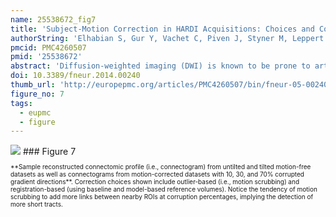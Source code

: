 ```yaml
---
name: 25538672_fig7
title: 'Subject-Motion Correction in HARDI Acquisitions: Choices and Consequences.'
authorString: 'Elhabian S, Gur Y, Vachet C, Piven J, Styner M, Leppert IR, Pike GB, Gerig G.'
pmcid: PMC4260507
pmid: '25538672'
abstract: 'Diffusion-weighted imaging (DWI) is known to be prone to artifacts related to motion originating from subject movement, cardiac pulsation, and breathing, but also to mechanical issues such as table vibrations. Given the necessity for rigorous quality control and motion correction, users are often left to use simple heuristics to select correction schemes, which involves simple qualitative viewing of the set of DWI data, or the selection of transformation parameter thresholds for detection of motion outliers. The scientific community offers strong theoretical and experimental work on noise reduction and orientation distribution function (ODF) reconstruction techniques for HARDI data, where post-acquisition motion correction is widely performed, e.g., using the open-source DTIprep software (1), FSL (the FMRIB Software Library) (2), or TORTOISE (3). Nonetheless, effects and consequences of the selection of motion correction schemes on the final analysis, and the eventual risk of introducing confounding factors when comparing populations, are much less known and far beyond simple intuitive guessing. Hence, standard users lack clear guidelines and recommendations in practical settings. This paper reports a comprehensive evaluation framework to systematically assess the outcome of different motion correction choices commonly used by the scientific community on different DWI-derived measures. We make use of human brain HARDI data from a well-controlled motion experiment to simulate various degrees of motion corruption and noise contamination. Choices for correction include exclusion/scrubbing or registration of motion corrupted directions with different choices of interpolation, as well as the option of interpolation of all directions. The comparative evaluation is based on a study of the impact of motion correction using four metrics that quantify (1) similarity of fiber orientation distribution functions (fODFs), (2) deviation of local fiber orientations, (3) global brain connectivity via graph diffusion distance (GDD), and (4) the reproducibility of prominent and anatomically defined fiber tracts. Effects of various motion correction choices are systematically explored and illustrated, leading to a general conclusion of discouraging users from setting ad hoc thresholds on the estimated motion parameters beyond which volumes are claimed to be corrupted.'
doi: 10.3389/fneur.2014.00240
thumb_url: 'http://europepmc.org/articles/PMC4260507/bin/fneur-05-00240-g007.gif'
figure_no: 7
tags:
  - eupmc
  - figure
---
```

<img src='http://europepmc.org/articles/PMC4260507/bin/fneur-05-00240-g007.jpg' style='max-height: 300px'>
### Figure 7
<p style='font-size: 10px;'>**Sample reconstructed connectomic profile (i.e., connectogram) from untilted and tilted motion-free datasets as well as connectograms from motion-corrected datasets with 10, 30, and 70% corrupted gradient directions**. Correction choices shown include outlier-based (i.e., motion scrubbing) and registration-based (using baseline and model-based reference volumes). Notice the tendency of motion scrubbing to add more links between nearby ROIs at corruption percentages, implying the detection of more short tracts.</p>